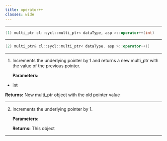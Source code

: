 ```yaml
---
title: operator++
classes: wide
---
```



---

```cpp
(1) multi_ptr cl::sycl::multi_ptr< dataType, asp >::operator++(int)
```

---

```cpp
(2) multi_ptr& cl::sycl::multi_ptr< dataType, asp >::operator++()
```

---

1. Increments the underlying pointer by 1 and returns a new multi_ptr with the value of the previous pointer. 

   **Parameters:**

  * int 

   

   **Returns:** New multi_ptr object with the old pointer value 

---

2. Increments the underlying pointer by 1. 

   **Parameters:**

   **Returns:** This object 

---

